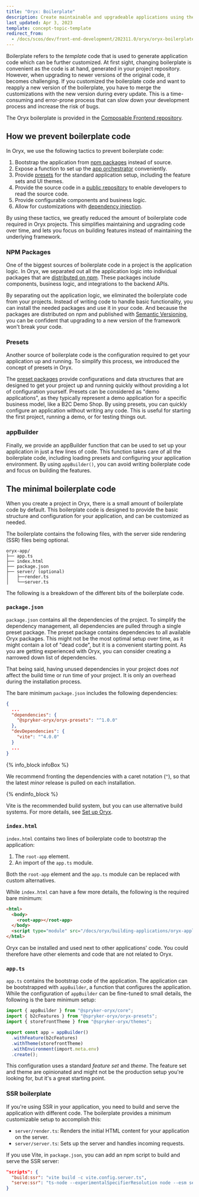 ```yaml
---
title: "Oryx: Boilerplate"
description: Create maintainable and upgradeable applications using the Oryx boilerplate
last_updated: Apr 3, 2023
template: concept-topic-template
redirect_from:
  - /docs/scos/dev/front-end-development/202311.0/oryx/oryx-boilerplate.html
---
```



Boilerplate refers to the _template_ code that is used to generate application code which can be further customized. At first sight, changing boilerplate is convenient as the code is at hand, generated in your project repository. However, when upgrading to newer versions of the original code, it becomes challenging. If you customized the boilerplate code and want to reapply a new version of the boilerplate, you have to merge the customizations with the new version during every update. This is a time-consuming and error-prone process that can slow down your development process and increase the risk of bugs.

The Oryx boilerplate is provided in the [Composable Frontend repository](https://github.com/spryker/oryx-starter).

## How we prevent boilerplate code

In Oryx, we use the following tactics to prevent boilerplate code:

1. Bootstrap the application from [npm packages](https://www.npmjs.com/org/spryker-oryx) instead of source.
2. Expose a function to set up the [app orchestrator](/docs/oryx/building-applications/oryx-application-orchestration/oryx-application-orchestration.html) conveniently.
3. Provide [presets](/docs/oryx/building-applications/oryx-presets.html) for the standard application setup, including the feature sets and UI themes.
4. Provide the source code in a [public repository](https://github.com/spryker/oryx) to enable developers to read the source code.
5. Provide configurable components and business logic.
6. Allow for customizations with [dependency injection](/docs/oryx/architecture/dependency-injection/dependency-injection.html).

By using these tactics, we greatly reduced the amount of boilerplate code required in Oryx projects. This simplifies maintaining and upgrading code over time, and lets you focus on building features instead of maintaining the underlying framework.

### NPM Packages

One of the biggest sources of boilerplate code in a project is the application logic. In Oryx, we separated out all the application logic into individual packages that are [distributed on npm](https://www.npmjs.com/org/spryker-oryx). These packages include components, business logic, and integrations to the backend APIs.

By separating out the application logic, we eliminated the boilerplate code from your projects. Instead of writing code to handle basic functionality, you can install the needed packages and use it in your code. And because the packages are distributed on npm and published with [Semantic Versioning](https://semver.org/), you can be confident that upgrading to a new version of the framework won't break your code.

### Presets

Another source of boilerplate code is the configuration required to get your application up and running. To simplify this process, we introduced the concept of presets in Oryx.

The [preset packages](https://www.npmjs.com/package/@spryker-oryx/oryx-presets.html) provide configurations and data structures that are designed to get your project up and running quickly without providing a lot of configuration yourself. Presets can be considered as "demo applications", as they typically represent a demo application for a specific business model, like a B2C Demo Shop. By using presets, you can quickly configure an application without writing any code. This is useful for starting the first project, running a demo, or for testing things out.

### appBuilder

Finally, we provide an appBuilder function that can be used to set up your application in just a few lines of code. This function takes care of all the boilerplate code, including loading presets and configuring your application environment. By using `appBuilder()`, you can avoid writing boilerplate code and focus on building the features.

## The minimal boilerplate code

When you create a project in Oryx, there is a small amount of boilerplate code by default. This boilerplate code is designed to provide the basic structure and configuration for your application, and can be customized as needed.

The boilerplate contains the following files, with the server side rendering (SSR) files being optional.

```
oryx-app/
├── app.ts
├── index.html
├── package.json
├── server/ (optional)
│   ├──render.ts
│   └──server.ts
```

The following is a breakdown of the different bits of the boilerplate code.

### `package.json`

`package.json` contains all the dependencies of the project. To simplify the dependency management, all dependencies are pulled through a single preset package. The preset package contains dependencies to all available Oryx packages. This might not be the most optimal setup over time, as it might contain a lot of "dead code", but it is a convenient starting point. As you are getting experienced with Oryx, you can consider creating a narrowed down list of dependencies.

That being said, having unused dependencies in your project does _not_ affect the build time or run time of your project. It is only an overhead during the installation process.

The bare minimum `package.json` includes the following dependencies:

```json
{
  ...
  "dependencies": {
    "@spryker-oryx/oryx-presets": "^1.0.0"
  },
  "devDependencies": {
    "vite": "^4.0.0"
  }
  ...
}
```

{% info_block infoBox %}

We recommend fronting the dependencies with a caret notation (`^`), so that the latest _minor_ release is pulled on each installation.

{% endinfo_block %}


Vite is the recommended build system, but you can use alternative build systems. For more details, see [Set up Oryx](/docs/oryx/getting-started/set-up-oryx.html).

### `index.html`

`index.html` contains two lines of boilerplate code to bootstrap the application:

1. The `root-app` element.
2. An import of the `app.ts` module.

Both the `root-app` element and the `app.ts` module can be replaced with custom alternatives.

While `index.html` can have a few more details, the following is the required bare minimum:

```html
<html>
  <body>
    <root-app></root-app>
  </body>
  <script type="module" src="/docs/oryx/building-applications/oryx-application-orchestration/oryx-application.ts"></script>
</html>
```

Oryx can be installed and used next to other applications' code. You could therefore have other elements and code that are not related to Oryx.

### `app.ts`

`app.ts` contains the bootstrap code of the application. The application can be bootstrapped with `appBuilder`, a function that configures the application. While the configuration of `appBuilder` can be fine-tuned to small details, the following is the bare minimum setup:

```ts
import { appBuilder } from "@spryker-oryx/core";
import { b2cFeatures } from "@spryker-oryx/oryx-presets";
import { storefrontTheme } from "@spryker-oryx/themes";

export const app = appBuilder()
  .withFeature(b2cFeatures)
  .withTheme(storefrontTheme)
  .withEnvironment(import.meta.env)
  .create();
```

This configuration uses a standard _feature set_ and _theme_. The feature set and theme are opinionated and might not be the production setup you're looking for, but it's a great starting point.

### SSR boilerplate

If you're using SSR in your application, you need to build and serve the application with different code. The boilerplate provides a minimum customizable setup to accomplish this:

- `server/render.ts`: Renders the initial HTML content for your application on the server.
- `server/server.ts`: Sets up the server and handles incoming requests.

If you use Vite, in `package.json`, you can add an npm script to build and serve the SSR server:

```json
"scripts": {
  "build:ssr": "vite build -c vite.config.server.ts",
  "serve:ssr": "ts-node --experimentalSpecifierResolution node --esm server/server",
}
```
